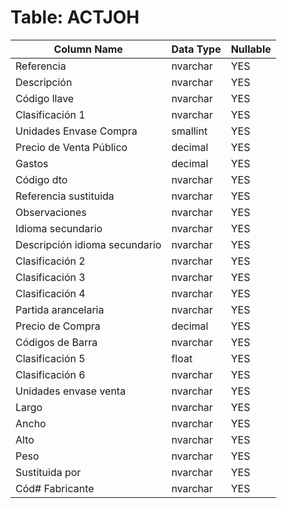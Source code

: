# Table: ACTJOH

| Column Name | Data Type | Nullable |
|-------------|-----------|----------|
| Referencia  | nvarchar | YES |
| Descripción | nvarchar | YES |
| Código llave | nvarchar | YES |
| Clasificación 1 | nvarchar | YES |
| Unidades Envase Compra | smallint | YES |
| Precio de Venta Público  | decimal | YES |
| Gastos | decimal | YES |
| Código dto | nvarchar | YES |
| Referencia sustituida | nvarchar | YES |
| Observaciones | nvarchar | YES |
| Idioma secundario | nvarchar | YES |
| Descripción idioma secundario  | nvarchar | YES |
| Clasificación 2 | nvarchar | YES |
| Clasificación 3 | nvarchar | YES |
| Clasificación 4 | nvarchar | YES |
| Partida arancelaria | nvarchar | YES |
| Precio de Compra | decimal | YES |
| Códigos de Barra | nvarchar | YES |
| Clasificación 5 | float | YES |
| Clasificación 6 | nvarchar | YES |
| Unidades envase venta | nvarchar | YES |
| Largo | nvarchar | YES |
| Ancho | nvarchar | YES |
| Alto | nvarchar | YES |
| Peso | nvarchar | YES |
| Sustituida por  | nvarchar | YES |
| Cód# Fabricante | nvarchar | YES |
